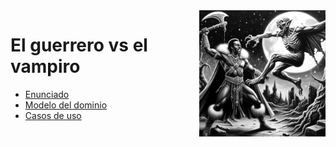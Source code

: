 <img src="/images/charcoal-drawing.png" width="40%" align="right"/>

# El guerrero vs el vampiro

- [Enunciado](enunciado.md)
- [Modelo del dominio](mdd.md)
- [Casos de uso](cdu.md)

